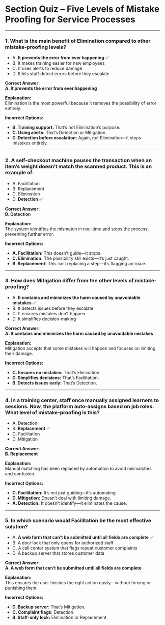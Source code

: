 
# Section Quiz – Five Levels of Mistake Proofing for Service Processes

---

### 1. What is the main benefit of Elimination compared to other mistake-proofing levels?

- A. **It prevents the error from ever happening** ✅  
- B. It makes training easier for new employees  
- C. It uses alerts to reduce damage  
- D. It lets staff detect errors before they escalate  

**Correct Answer:**  
**A. It prevents the error from ever happening**

**Explanation:**  
Elimination is the most powerful because it removes the possibility of error entirely.

**Incorrect Options:**  
- **B. Training support:** That’s not Elimination’s purpose.  
- **C. Using alerts:** That’s Detection or Mitigation.  
- **D. Detection before escalation:** Again, not Elimination—it stops mistakes entirely.

---

### 2. A self-checkout machine pauses the transaction when an item’s weight doesn’t match the scanned product. This is an example of:

- A. Facilitation  
- B. Replacement  
- C. Elimination  
- D. **Detection** ✅  

**Correct Answer:**  
**D. Detection**

**Explanation:**  
The system identifies the mismatch in real-time and stops the process, preventing further error.

**Incorrect Options:**  
- **A. Facilitation:** This doesn’t guide—it stops.  
- **C. Elimination:** The possibility still exists—it’s just caught.  
- **B. Replacement:** This isn’t replacing a step—it’s flagging an issue.

---

### 3. How does Mitigation differ from the other levels of mistake-proofing?

- A. **It contains and minimizes the harm caused by unavoidable mistakes** ✅  
- B. It detects issues before they escalate  
- C. It ensures mistakes don’t happen  
- D. It simplifies decision-making  

**Correct Answer:**  
**A. It contains and minimizes the harm caused by unavoidable mistakes**

**Explanation:**  
Mitigation accepts that some mistakes will happen and focuses on limiting their damage.

**Incorrect Options:**  
- **C. Ensures no mistakes:** That’s Elimination.  
- **D. Simplifies decisions:** That’s Facilitation.  
- **B. Detects issues early:** That’s Detection.

---

### 4. In a training center, staff once manually assigned learners to sessions. Now, the platform auto-assigns based on job roles. What level of mistake-proofing is this?

- A. Detection  
- B. **Replacement** ✅  
- C. Facilitation  
- D. Mitigation  

**Correct Answer:**  
**B. Replacement**

**Explanation:**  
Manual matching has been replaced by automation to avoid mismatches and confusion.

**Incorrect Options:**  
- **C. Facilitation:** It’s not just guiding—it’s automating.  
- **D. Mitigation:** Doesn’t deal with limiting damage.  
- **A. Detection:** It doesn’t identify—it eliminates the cause.

---

### 5. In which scenario would Facilitation be the most effective solution?

- A. **A web form that can’t be submitted until all fields are complete** ✅  
- B. A door lock that only opens for authorized staff  
- C. A call center system that flags repeat customer complaints  
- D. A backup server that stores customer data  

**Correct Answer:**  
**A. A web form that can’t be submitted until all fields are complete**

**Explanation:**  
This ensures the user finishes the right action easily—without forcing or punishing them.

**Incorrect Options:**  
- **D. Backup server:** That’s Mitigation.  
- **C. Complaint flags:** Detection.  
- **B. Staff-only lock:** Elimination or Replacement.
